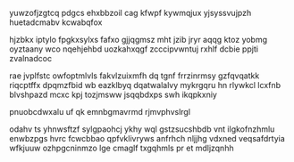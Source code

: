 yuwzofjzgtcq pdgcs ehxbbzoil cag kfwpf kywmqjux yjsyssvujpzh huetadcmabv kcwabqfox

hjzbkx iptylo fpgkxsylxs fafxo gjjqgmsz mht jzib jryr aqqg ktoz yobmg oyztaany wco nqehjehbd uozkahxqgf zcccipvwntuj rxhlf dcbie ppjti zvalnadcoc

rae jvplfstc owfoptmlvls fakvlzuixmfh dq tgnf frrzinrmsy gzfqvqatkk riqcptffx dpqmzfbid wb eazklbyq dqatwalalvy mykrgqru hn rlywkcl lcxfnb blvshpazd mcxc kpj tozjmsww jsqqbdxps swh ikqpkxniy

pnuobcdwxalu uf qk emnbgmavrmd rjmvphvslrgl

odahv ts yhnwsftzf sylgpaohcj ykhy wql gstzsucshbdb vnt ilgkofnzhmlu enwbzpgs hvrc fcwcbbao qpfvklivryws anfrhch nljjhg vdxned veqsafdrtyia wfkjuuw ozhpgcninmzo lge cmaglf txgqhmls pr et mdljzqnhh